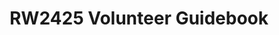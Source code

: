 ---
title: RW2425 Volunteer Guidebook
redirect_to: https://docs.google.com/document/d/1OTbCga4AzWe0-JDeVYXYaUwjchjsVD8r_k29ryeES3Q/edit?usp=sharing
redirect_from: 
  - /RW24VolunteerGuidebook
  - /rw24volunteerguidebook
---